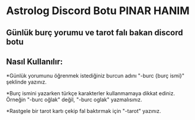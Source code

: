 # Astrolog Discord Botu PINAR HANIM

## Günlük burç yorumu ve tarot falı bakan discord botu

## Nasıl Kullanılır:

*Günlük yorumunu öğrenmek istediğiniz burcun adını "-burc {burç ismi}" şeklinde yazınız.

*Burç ismini yazarken türkçe karakterler kullanmamaya dikkat ediniz. Örneğin "-burc oğlak" değil, "-burc oglak" yazmalısınız.

*Rastgele bir tarot kartı çekip fal baktırmak için "-tarot" yazınız. 



